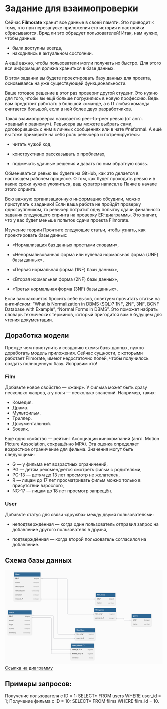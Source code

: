 # **Задание для взаимопроверки**
Сейчас **Filmorate** хранит все данные в своей памяти. Это приводит к тому, что при перезапуске приложения его история и настройки сбрасываются. Вряд ли это обрадует пользователей!
Итак, нам нужно, чтобы данные:

- были доступны всегда,
- находились в актуальном состоянии.

А ещё важно, чтобы пользователи могли получать их быстро. Для этого вся информация должна храниться в базе данных.

В этом задании вы будете проектировать базу данных для проекта, основываясь на уже существующей функциональности.

Ваше готовое решение в этот раз проверит другой студент. Это нужно для того, чтобы вы ещё больше погрузились в новую профессию. Ведь вам предстоит работать в большой команде, а в IT любая команда считается большой, если в ней более двух разработчиков.

Такая взаимопроверка называется peer-to-peer ревью (от англ. «равный к равному»). Ревьюера вы можете выбрать сами, договорившись с ним в личных сообщениях или в чате #neformal. А ещё вы тоже примерите на себя роль ревьюера и потренируетесь:

- читать чужой код,

- конструктивно рассказывать о проблемах,

- подмечать удачные решения и давать по ним обратную связь.

Обмениваться ревью вы будете на GitHub, как это делается в настоящем рабочем процессе. О том, как будет проходить ревью и в какие сроки нужно уложиться, ваш куратор написал в Пачке в начале этого спринта.

Всю важную организационную информацию обсудили, можно приступать к заданию!
Если ваша работа не пройдёт проверку одногруппником, то ревьюер потратит одну попытку сдачи финального задания следующего спринта на проверку ER-диаграммы. Это значит, что у вас будет меньше попыток сдачи проекта Filmorate.


Изучение теории
Прочтите следующие статьи, чтобы узнать, как проектировать базы данных:

- «Нормализация баз данных простыми словами»,

- «Ненормализованная форма или нулевая нормальная форма (UNF) базы данных»,

- «Первая нормальная форма (1NF) базы данных»,

- «Вторая нормальная форма (2NF) базы данных»,

- «Третья нормальная форма (3NF) базы данных».

Если вам захочется бросить себе вызов, советуем прочитать статьи на английском:
“What is Normalization in DBMS (SQL)? 1NF, 2NF, 3NF, BCNF Database with Example”,
“Normal Forms in DBMS”.
Это поможет набрать словарь технических терминов, который пригодится вам в будущем для чтения документации.

## Доработка модели
Прежде чем приступить к созданию схемы базы данных, нужно доработать модель приложения. Сейчас сущности, с которыми работает Filmorate, имеют недостаточно полей, чтобы получилось создать полноценную базу. Исправим это!
### Film
Добавьте новое свойство — «жанр». У фильма может быть сразу несколько жанров, а у поля — несколько значений. Например, таких:

- Комедия.
- Драма.
- Мультфильм.
- Триллер.
- Документальный.
- Боевик.

Ещё одно свойство — рейтинг Ассоциации кинокомпаний (англ. Motion Picture Association, сокращённо МРА). Эта оценка определяет возрастное ограничение для фильма. Значения могут быть следующими:

- G — у фильма нет возрастных ограничений,
- PG — детям рекомендуется смотреть фильм с родителями,
- PG-13 — детям до 13 лет просмотр не желателен,
- R — лицам до 17 лет просматривать фильм можно только в присутствии взрослого,
- NC-17 — лицам до 18 лет просмотр запрещён.

### User
Добавьте статус для связи «дружба» между двумя пользователями:

- неподтверждённая — когда один пользователь отправил запрос на добавление другого пользователя в друзья,


- подтверждённая — когда второй пользователь согласился на добавление.

## Cхема базы данных
![image](https://github.com/romanhamidulin/java-filmorate/blob/main/src/main/resources/db_diagramm.png)
[Ссылка на диаграмму](https://dbdiagram.io/d/68961f3ddd90d178651f9038)

## Примеры запросов:

Получение пользователя с ID = 1:
SELECT*
FROM users
WHERE user_id = 1;
Получение фильма с ID = 10:
SELECT*
FROM films
WHERE film_id = 10.

